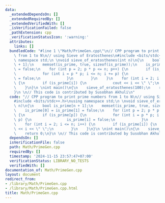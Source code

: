 ```yaml
---
data:
  _extendedDependsOn: []
  _extendedRequiredBy: []
  _extendedVerifiedWith: []
  _isVerificationFailed: false
  _pathExtension: cpp
  _verificationStatusIcon: ':warning:'
  attributes:
    links: []
  bundledCode: "#line 1 \"Math/PrimeGen.cpp\"\n// CPP program to print prime numbers\
    \ from 1 to N\n// using Sieve of Eratosthenes\n#include <bits/stdc++.h>\nusing\
    \ namespace std;\n \nvoid sieve_of_eratosthenes(int n)\n{\n    bool is_prime[n\
    \ + 1];\n    memset(is_prime, true, sizeof(is_prime));\n    is_prime[0] = is_prime[1]\
    \ = false;\n    for (int p = 2; p * p <= n; p++) {\n        if (is_prime[p]) {\n\
    \            for (int i = p * p; i <= n; i += p) {\n                is_prime[i]\
    \ = false;\n            }\n        }\n    }\n    for (int i = 2; i <= n; i++)\
    \ {\n        if (is_prime[i]) {\n            cout << i << \" \";\n        }\n\
    \    }\n}\n \nint main()\n{\n    sieve_of_eratosthenes(100);\n    return 0;\n\
    }\n \n// This code is contributed by Susobhan Akhuli\n"
  code: "// CPP program to print prime numbers from 1 to N\n// using Sieve of Eratosthenes\n\
    #include <bits/stdc++.h>\nusing namespace std;\n \nvoid sieve_of_eratosthenes(int\
    \ n)\n{\n    bool is_prime[n + 1];\n    memset(is_prime, true, sizeof(is_prime));\n\
    \    is_prime[0] = is_prime[1] = false;\n    for (int p = 2; p * p <= n; p++)\
    \ {\n        if (is_prime[p]) {\n            for (int i = p * p; i <= n; i +=\
    \ p) {\n                is_prime[i] = false;\n            }\n        }\n    }\n\
    \    for (int i = 2; i <= n; i++) {\n        if (is_prime[i]) {\n            cout\
    \ << i << \" \";\n        }\n    }\n}\n \nint main()\n{\n    sieve_of_eratosthenes(100);\n\
    \    return 0;\n}\n \n// This code is contributed by Susobhan Akhuli"
  dependsOn: []
  isVerificationFile: false
  path: Math/PrimeGen.cpp
  requiredBy: []
  timestamp: '2024-11-15 23:57:47+07:00'
  verificationStatus: LIBRARY_NO_TESTS
  verifiedWith: []
documentation_of: Math/PrimeGen.cpp
layout: document
redirect_from:
- /library/Math/PrimeGen.cpp
- /library/Math/PrimeGen.cpp.html
title: Math/PrimeGen.cpp
---
```

